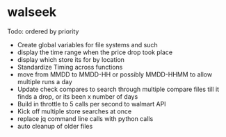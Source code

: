 # walseek

Todo: ordered by priority
- Create global variables for file systems and such
- display the time range when the price drop took place
- display which store its for by location
- Standardize Timing across functions
- move from MMDD to MMDD-HH or possibly MMDD-HHMM to allow multiple runs a day
- Update check compares to search through multiple compare files till it finds a drop, or its been x number of days 
- Build in throttle to 5 calls per second to walmart API
- Kick off multiple store searches at once
- replace jq command line calls with python calls
- auto cleanup of older files
